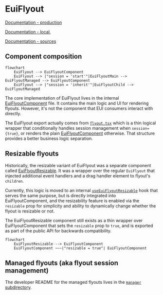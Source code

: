 # EuiFlyout

[Documentation - production](https://eui.elastic.co/docs/components/containers/flyout/)

[Documentation - local](http://localhost:3000/docs/components/containers/flyout/),

[Documentation - sources](../../../../website/docs/components/containers/flyout)

## Component composition

```mermaid
flowchart
    EuiFlyout --> EuiFlyoutComponent
    EuiFlyout --> |"session = 'start'"|EuiFlyoutMain --> EuiFlyoutManaged --> EuiFlyoutComponent
    EuiFlyout --> |"session = 'inherit'"|EuiFlyoutChild --> EuiFlyoutManaged
```

The core implementation of EuiFlyout lives in the internal [EuiFlyoutComponent](./flyout.component.tsx) file.
It contains the main logic and UI for rendering flyouts. However, it's not the component
that EUI consumers interact with directly.

The EuiFlyout export actually comes from [`flyout.tsx`](./flyout.tsx) which is a thin logical
wrapper that conditionally handles session management when `session={true}`,
or renders the plain [EuiFlyoutComponent](./flyout.component.tsx) otherwise.
That structure provides a better business logic separation.

## Resizable flyouts

Historically, the resizable variant of EuiFlyout was a separate component called
[EuiFlyoutResizable](./flyout_resizable.tsx). It was a wrapper over the regular `EuiFlyout` that injected
additional event handlers and a drag handler element to flyout's `children`.

Currently, this logic is moved to an internal [`useEuiFlyoutResizable`](./use_flyout_resizable.ts) hook
that serves the same purpose, but is directly integrated into EuiFlyoutComponent,
and the resizability feature is enabled via the `resizable` prop for simplicity and ability
to dynamically change whether the flyout is resizable or not.

The EuiFlyoutResizable component still exists as a thin wrapper over EuiFlyoutComponent
that sets the `resizable` prop to `true`, and is exported as part of the public API
for backwards compatibility.

```mermaid
flowchart
    EuiFlyoutResizable --> EuiFlyoutComponent
    EuiFlyoutComponent ~~~|"resizable = true"| EuiFlyoutComponent
```

## Managed flyouts (aka flyout session management)

The developer README for the managed flyouts lives in the [`manager` subdirectory](./manager/README.md).
